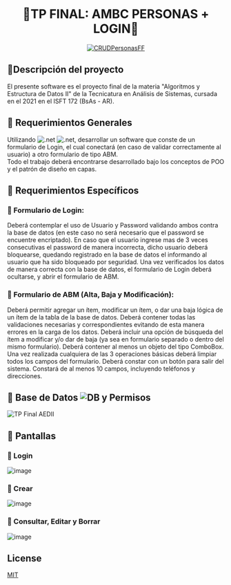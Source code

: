 
<div align="center">


# 🔘TP FINAL: AMBC PERSONAS + LOGIN🔘
[![CRUDPersonasFF](https://user-images.githubusercontent.com/88113403/192348583-b00091f5-4e09-4062-907c-379f3797a8e4.gif)](https://www.youtube.com/watch?v=PLzBp6630lD74aEPzaWNdhsWFnJy07CRuO)

</div>

## 🔵Descripción del proyecto
El presente software es el proyecto final de la materia "Algoritmos y Estructura de Datos II" de la Tecnicatura en Análisis de Sistemas, cursada en el 2021 en el ISFT 172 (BsAs - AR).


## 🔵 Requerimientos Generales

Utilizando ![.net](https://img.shields.io/badge/.NET-Framework-blueviolet) ![.net]( https://img.shields.io/badge/Win-Form-green), desarrollar un software que conste de un formulario de Login, el cual conectará (en caso de validar correctamente al usuario) a otro formulario de tipo ABM.  
Todo el trabajo deberá encontrarse desarrollado bajo los conceptos de POO y el patrón de diseño en capas.  


## 🔵 Requerimientos Específicos

### 🔹 Formulario de Login: 
Deberá contemplar el uso de Usuario y Password validando ambos contra la base de datos (en este caso no será necesario que el password se encuentre encriptado). 
En caso que el usuario ingrese mas de 3 veces consecutivas el password de manera incorrecta, dicho usuario deberá bloquearse, quedando registrado en la base de datos el informando al usuario que ha sido bloqueado por seguridad. 
Una vez verificados los datos de manera correcta con la base de datos, el formulario de Login deberá ocultarse, y abrir el formulario de ABM. 
 
### 🔹 Formulario de ABM (Alta, Baja y Modificación): 
Deberá permitir agregar un ítem, modificar un ítem, o dar una baja lógica de un ítem de la tabla de la base de datos. 
Deberá contener todas las validaciones necesarias y correspondientes evitando de esta manera errores en la carga de los datos. 
Deberá incluir una opción de búsqueda del ítem a modificar y/o dar de baja (ya sea en formulario separado o dentro del mismo formulario). 
Deberá contener al menos un objeto del tipo ComboBox. 
Una vez realizada cualquiera de las 3 operaciones básicas deberá limpiar todos los campos del formulario. 
Deberá constar con un botón para salir del sistema. 
Constará de al menos 10 campos, incluyendo teléfonos y direcciones. 


## 🔵 Base de Datos ![DB](https://img.shields.io/badge/SQL-Server-red) y Permisos
![TP Final AEDII](https://user-images.githubusercontent.com/88113403/192345453-06850045-a5f5-425a-b455-b7a6079739ed.png)

## 🔵 Pantallas
### 🔹 Login
![image](https://user-images.githubusercontent.com/88113403/192342783-1ea255e6-0db4-4533-8589-c1ca8e4ed934.png)
### 🔹 Crear
![image](https://user-images.githubusercontent.com/88113403/192350660-e695de39-5067-450a-a358-3fd404c92d09.png)
### 🔹 Consultar, Editar y Borrar
![image](https://user-images.githubusercontent.com/88113403/192351152-3ae513c6-0050-48c9-8ab7-b23d3edddf0f.png)




## License
[MIT](https://choosealicense.com/licenses/mit/)

